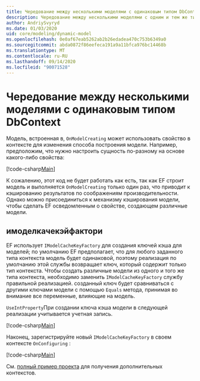 ```yaml
---
title: Чередование между несколькими моделями с одинаковым типом DbContext — EF Core
description: Чередование между несколькими моделями с одним и тем же типом DbContext с помощью Entity Framework Core
author: AndriySvyryd
ms.date: 01/03/2020
uid: core/modeling/dynamic-model
ms.openlocfilehash: 0e0af67eab5262ab2b26edadea470c753b6349a0
ms.sourcegitcommit: abda0872f86eefeca191a9a11bfca976bc14468b
ms.translationtype: MT
ms.contentlocale: ru-RU
ms.lasthandoff: 09/14/2020
ms.locfileid: "90071528"
---
```

# <a name="alternating-between-multiple-models-with-the-same-dbcontext-type"></a>Чередование между несколькими моделями с одинаковым типом DbContext

Модель, встроенная в, `OnModelCreating` может использовать свойство в контексте для изменения способа построения модели. Например, предположим, что нужно настроить сущность по-разному на основе какого-либо свойства:

[!code-csharp[Main](../../../samples/core/Modeling/DynamicModel/DynamicContext.cs?name=OnModelCreating)]

К сожалению, этот код не будет работать как есть, так как EF строит модель и выполняется `OnModelCreating` только один раз, что приводит к кэшированию результатов по соображениям производительности. Однако можно присоединиться к механизму кэширования модели, чтобы сделать EF осведомленным о свойстве, создающем различные модели.

## <a name="imodelcachekeyfactory"></a>имоделкачекэйфактори

EF использует `IModelCacheKeyFactory` для создания ключей кэша для моделей; по умолчанию EF предполагает, что для любого заданного типа контекста модель будет одинаковой, поэтому реализация по умолчанию этой службы возвращает ключ, который содержит только тип контекста. Чтобы создать различные модели из одного и того же типа контекста, необходимо заменить `IModelCacheKeyFactory` службу правильной реализацией. созданный ключ будет сравниваться с другими ключами модели с помощью `Equals` метода, принимая во внимание все переменные, влияющие на модель.

`UseIntProperty`При создании ключа кэша модели в следующей реализации учитывается учетная запись.

[!code-csharp[Main](../../../samples/core/Modeling/DynamicModel/DynamicModelCacheKeyFactory.cs?name=DynamicModel)]

Наконец, зарегистрируйте новый `IModelCacheKeyFactory` в своем контексте `OnConfiguring` :

[!code-csharp[Main](../../../samples/core/Modeling/DynamicModel/DynamicContext.cs?name=OnConfiguring)]

См. [полный пример проекта](https://github.com/dotnet/EntityFramework.Docs/tree/master/samples/core/Modeling/DynamicModel) для получения дополнительных контекстов.
